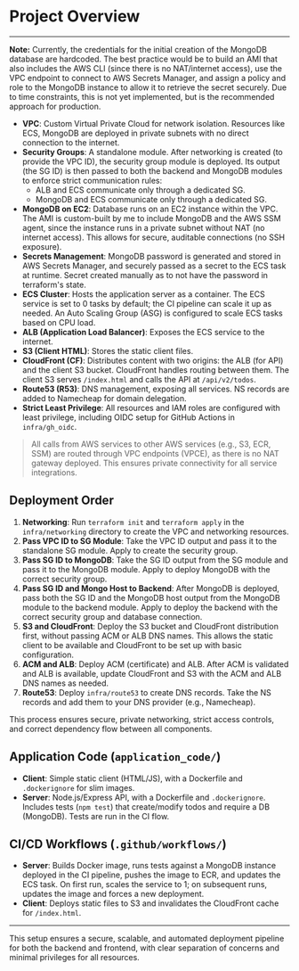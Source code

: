 # Project Overview
---

**Note:**
Currently, the credentials for the initial creation of the MongoDB database are hardcoded. The best practice would be to build an AMI that also includes the AWS CLI (since there is no NAT/internet access), use the VPC endpoint to connect to AWS Secrets Manager, and assign a policy and role to the MongoDB instance to allow it to retrieve the secret securely. Due to time constraints, this is not yet implemented, but is the recommended approach for production.

- **VPC**: Custom Virtual Private Cloud for network isolation. Resources like ECS, MongoDB are deployed in private subnets with no direct connection to the internet.
- **Security Groups**: A standalone module. After networking is created (to provide the VPC ID), the security group module is deployed. Its output (the SG ID) is then passed to both the backend and MongoDB modules to enforce strict communication rules:
	- ALB and ECS communicate only through a dedicated SG.
	- MongoDB and ECS communicate only through a dedicated SG.
- **MongoDB on EC2**: Database runs on an EC2 instance within the VPC. The AMI is custom-built by me to include MongoDB and the AWS SSM agent, since the instance runs in a private subnet without NAT (no internet access). This allows for secure, auditable connections (no SSH exposure).
- **Secrets Management**: MongoDB password is generated and stored in AWS Secrets Manager, and securely passed as a secret to the ECS task at runtime. Secret created manually as to not have the password in terraform's state.
- **ECS Cluster**: Hosts the application server as a container. The ECS service is set to 0 tasks by default; the CI pipeline can scale it up as needed. An Auto Scaling Group (ASG) is configured to scale ECS tasks based on CPU load.
- **ALB (Application Load Balancer)**: Exposes the ECS service to the internet.
- **S3 (Client HTML)**: Stores the static client files.
- **CloudFront (CF)**: Distributes content with two origins: the ALB (for API) and the client S3 bucket. CloudFront handles routing between them. The client S3 serves `/index.html` and calls the API at `/api/v2/todos`.
- **Route53 (R53)**: DNS management, exposing all services. NS records are added to Namecheap for domain delegation.
- **Strict Least Privilege**: All resources and IAM roles are configured with least privilege, including OIDC setup for GitHub Actions in `infra/gh_oidc`.

> All calls from AWS services to other AWS services (e.g., S3, ECR, SSM) are routed through VPC endpoints (VPCE), as there is no NAT gateway deployed. This ensures private connectivity for all service integrations.


## Deployment Order
1. **Networking**: Run `terraform init` and `terraform apply` in the `infra/networking` directory to create the VPC and networking resources.
2. **Pass VPC ID to SG Module**: Take the VPC ID output and pass it to the standalone SG module. Apply to create the security group.
3. **Pass SG ID to MongoDB**: Take the SG ID output from the SG module and pass it to the MongoDB module. Apply to deploy MongoDB with the correct security group.
4. **Pass SG ID and Mongo Host to Backend**: After MongoDB is deployed, pass both the SG ID and the MongoDB host output from the MongoDB module to the backend module. Apply to deploy the backend with the correct security group and database connection.
5. **S3 and CloudFront**: Deploy the S3 bucket and CloudFront distribution first, without passing ACM or ALB DNS names. This allows the static client to be available and CloudFront to be set up with basic configuration.
6. **ACM and ALB**: Deploy ACM (certificate) and ALB. After ACM is validated and ALB is available, update CloudFront and S3 with the ACM and ALB DNS names as needed.
7. **Route53**: Deploy `infra/route53` to create DNS records. Take the NS records and add them to your DNS provider (e.g., Namecheap).

This process ensures secure, private networking, strict access controls, and correct dependency flow between all components.

## Application Code (`application_code/`)
- **Client**: Simple static client (HTML/JS), with a Dockerfile and `.dockerignore` for slim images.
- **Server**: Node.js/Express API, with a Dockerfile and `.dockerignore`. Includes tests (`npm test`) that create/modify todos and require a DB (MongoDB). Tests are run in the CI flow.

## CI/CD Workflows (`.github/workflows/`)
- **Server**: Builds Docker image, runs tests against a MongoDB instance deployed in the CI pipeline, pushes the image to ECR, and updates the ECS task. On first run, scales the service to 1; on subsequent runs, updates the image and forces a new deployment.
- **Client**: Deploys static files to S3 and invalidates the CloudFront cache for `/index.html`.

---

This setup ensures a secure, scalable, and automated deployment pipeline for both the backend and frontend, with clear separation of concerns and minimal privileges for all resources.
